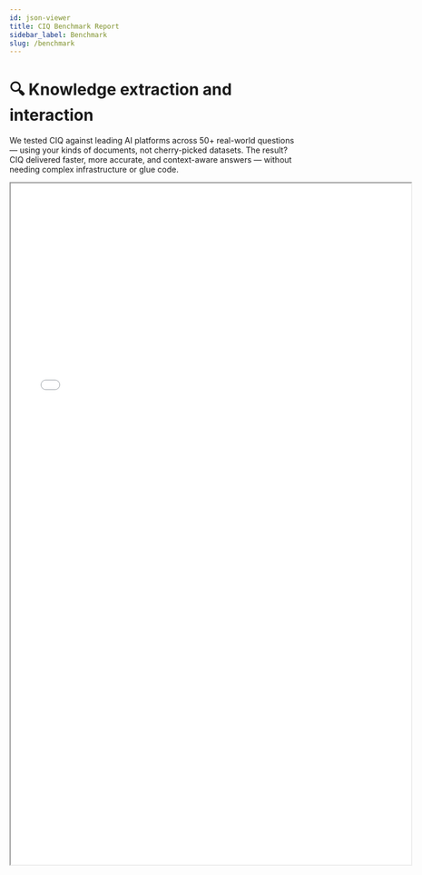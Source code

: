 ```yaml
---
id: json-viewer
title: CIQ Benchmark Report
sidebar_label: Benchmark
slug: /benchmark
---
```


# 🔍 Knowledge extraction and interaction

We tested CIQ against leading AI platforms across 50+ real-world questions — using your kinds of documents, not cherry-picked datasets. The result? CIQ delivered faster, more accurate, and context-aware answers — without needing complex infrastructure or glue code.

<iframe
  src="/json_viewer.html"
  width="140%"
  height="1200"
  style={{ border: "1px solid #ccc", borderRadius: "8px" }}
/>
